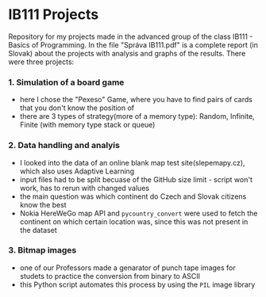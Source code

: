 # IB111 Projects
Repository for my projects made in the advanced group of the class IB111 - Basics of Programming.
In the file "Správa IB111.pdf" is a complete report (in Slovak) about the projects with analysis and graphs of the results.
There were three projects:
### 1. Simulation of a board game
- here I chose the "Pexeso" Game, where you have to find pairs of cards that you don't know the position of
- there are 3 types of strategy(more of a memory type): Random, Infinite, Finite (with memory type stack or queue)

### 2. Data handling and analyis
- I looked into the data of an online blank map test site(slepemapy.cz), which also uses Adaptive Learning
- input files had to be split becuase of the GitHub size limit - script won't work, has to rerun with changed values
- the main question was which continent do Czech and Slovak citizens know the best
- Nokia HereWeGo map API and `pycountry_convert` were used to fetch the continent on which certain location was, since this was not present in the dataset

### 3. Bitmap images
- one of our Professors made a genarator of punch tape images for studets to practice the conversion from binary to ASCII
- this Python script automates this process by using the `PIL` image library
